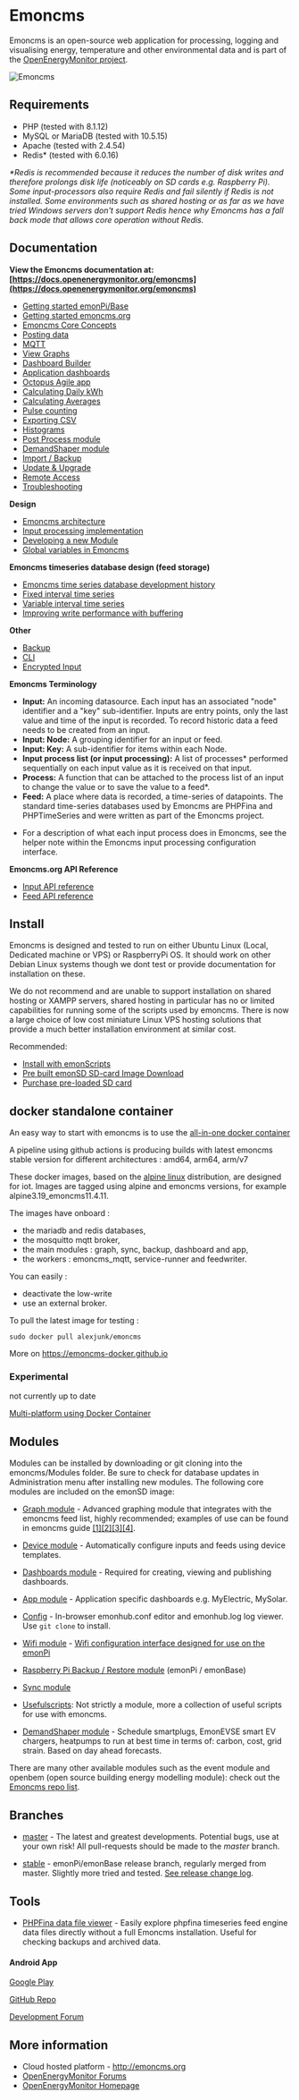 # Emoncms

Emoncms is an open-source web application for processing, logging and visualising energy, temperature and other environmental data and is part of the [OpenEnergyMonitor project](http://openenergymonitor.org).

![Emoncms](emoncms_graphic.png)

## Requirements

- PHP (tested with 8.1.12) 
- MySQL or MariaDB (tested with 10.5.15) 
- Apache (tested with 2.4.54)
- Redis* (tested with 6.0.16)

_*Redis is recommended because it reduces the number of disk writes and therefore prolongs disk life (noticeably on SD cards e.g. Raspberry Pi). Some input-processors also require Redis and fail silently if Redis is not installed. Some environments such as shared hosting or as far as we have tried Windows servers don't support Redis hence why Emoncms has a fall back mode that allows core operation without Redis._

## Documentation

**View the Emoncms documentation at: [https://docs.openenergymonitor.org/emoncms](https://docs.openenergymonitor.org/emoncms)**

- [Getting started emonPi/Base](https://docs.openenergymonitor.org/emoncms/intro-rpi.html)
- [Getting started emoncms.org](https://docs.openenergymonitor.org/emoncms/intro-remote.html)
- [Emoncms Core Concepts](https://docs.openenergymonitor.org/emoncms/coreconcepts.html)
- [Posting data](https://docs.openenergymonitor.org/emoncms/postingdata.html)
- [MQTT](https://docs.openenergymonitor.org/emoncms/mqtt.html)
- [View Graphs](https://docs.openenergymonitor.org/emoncms/graphs.html)
- [Dashboard Builder](https://docs.openenergymonitor.org/emoncms/dashboards.html)
- [Application dashboards](https://docs.openenergymonitor.org/emoncms/dashboards.html)
- [Octopus Agile app](https://docs.openenergymonitor.org/emoncms/agileapp.html)
- [Calculating Daily kWh](https://docs.openenergymonitor.org/emoncms/daily-kwh.html)
- [Calculating Averages](https://docs.openenergymonitor.org/emoncms/daily-averages.html)
- [Pulse counting](https://docs.openenergymonitor.org/emoncms/pulse-counting.html)
- [Exporting CSV](https://docs.openenergymonitor.org/emoncms/export-csv.html)
- [Histograms](https://docs.openenergymonitor.org/emoncms/histograms.html)
- [Post Process module](https://docs.openenergymonitor.org/emoncms/postprocess.html)
- [DemandShaper module](https://docs.openenergymonitor.org/emoncms/demandshaper.html)
- [Import / Backup](https://docs.openenergymonitor.org/emoncms/import.html)
- [Update & Upgrade](https://docs.openenergymonitor.org/emoncms/update.html)
- [Remote Access](https://docs.openenergymonitor.org/emoncms/remoteaccess.html)
- [Troubleshooting](https://docs.openenergymonitor.org/emoncms/troubleshooting.html)

**Design**

- [Emoncms architecture](docs/design/architecture.md)
- [Input processing implementation](docs/design/input-processing.md)
- [Developing a new Module](docs/design/developing-a-new-module.md)
- [Global variables in Emoncms](docs/design/global-variables.md)

**Emoncms timeseries database design (feed storage)**

- [Emoncms time series database development history](docs/timeseries/History.md)
- [Fixed interval time series](docs/timeseries/Fixed-interval.md)
- [Variable interval time series](docs/timeseries/Variable-interval.md)
- [Improving write performance with buffering](docs/timeseries/Write-load-investigation.md)

**Other**

- [Backup](docs/Backup.md)
- [CLI](docs/CLI.md)
- [Encrypted Input](docs/input_encrypted.md)

**Emoncms Terminology**

- **Input:** An incoming datasource. Each input has an associated "node" identifier and a "key" sub-identifier. Inputs are entry points, only the last value and time of the input is recorded. To record historic data a feed needs to be created from an input.
- **Input: Node:** A grouping identifier for an input or feed.
- **Input: Key:** A sub-identifier for items within each Node.
- **Input process list (or input processing):** A list of processes* performed sequentially on each input value as it is received on that input.
- **Process:** A function that can be attached to the process list of an input to change the value or to save the value to a feed*.
- **Feed:** A place where data is recorded, a time-series of datapoints. The standard time-series databases used by Emoncms are PHPFina and PHPTimeSeries and were written as part of the Emoncms project.

* For a description of what each input process does in Emoncms, see the helper note within the Emoncms input processing configuration interface.

**Emoncms.org API Reference**

- [Input API reference](https://emoncms.org/site/api#input)
- [Feed API reference](https://emoncms.org/site/api#feed)

## Install

Emoncms is designed and tested to run on either Ubuntu Linux (Local, Dedicated machine or VPS) or RaspberryPi OS. It should work on other Debian Linux systems though we dont test or provide documentation for installation on these. 

We do not recommend and are unable to support installation on shared hosting or XAMPP servers, shared hosting in particular has no or limited capabilities for running some of the scripts used by emoncms. There is now a large choice of low cost miniature Linux VPS hosting solutions that provide a much better installation environment at similar cost.

Recommended: 

* [Install with emonScripts](https://docs.openenergymonitor.org/emonsd/install.html)
* [Pre built emonSD SD-card Image Download](https://docs.openenergymonitor.org/emonsd/download.html)
* [Purchase pre-loaded SD card](http://shop.openenergymonitor.com/emonsd-pre-loaded-raspberry-pi-sd-card/)

## docker standalone container

An easy way to start with emoncms is to use the [all-in-one docker container](https://hub.docker.com/alexjunk/emoncms) 

A pipeline using github actions is producing builds with latest emoncms stable version for different architectures : amd64, arm64, arm/v7 

These docker images, based on the [alpine linux](https://www.alpinelinux.org) distribution, are designed for iot. Images are tagged using alpine and emoncms versions, for example alpine3.19_emoncms11.4.11. 

The images have onboard :
- the mariadb and redis databases,
- the mosquitto mqtt broker,
- the main modules : graph, sync, backup, dashboard and app,
- the workers : emoncms_mqtt, service-runner and feedwriter. 

You can easily : 
* deactivate the low-write
* use an external broker. 

To pull the latest image for testing : 

```
sudo docker pull alexjunk/emoncms
```
More on https://emoncms-docker.github.io


### Experimental

not currently up to date

[Multi-platform using Docker Container](https://github.com/emoncms/emoncms-docker)

## Modules

Modules can be installed by downloading or git cloning into the emoncms/Modules folder. Be sure to check for database updates in Administration menu after installing new modules. The following core modules are included on the emonSD image:

- [Graph module](https://github.com/emoncms/graph) - Advanced graphing module that integrates with the emoncms feed list, highly recommended; examples of use can be found in emoncms guide [[1]](http://guide.openenergymonitor.org/setup/daily-kwh)[[2]](http://guide.openenergymonitor.org/setup/daily-averages/)[[3]](http://guide.openenergymonitor.org/setup/export-csv/)[[4]](http://guide.openenergymonitor.org/setup/histograms).

- [Device module](https://github.com/emoncms/device) - Automatically configure inputs and feeds using device templates.

- [Dashboards module](https://github.com/emoncms/dashboard) - Required for creating, viewing and publishing dashboards.

- [App module](https://github.com/emoncms/app.git) - Application specific dashboards e.g. MyElectric, MySolar.

- [Config]( https://github.com/emoncms/config.git) - In-browser emonhub.conf editor and emonhub.log log viewer. Use `git clone` to install.

- [Wifi module]( https://github.com/emoncms/wifi.git) - [Wifi configuration interface designed for use on the emonPi](https://guide.openenergymonitor.org/setup/connect/)

- [Raspberry Pi Backup / Restore module](https://github.com/emoncms/backup) (emonPi / emonBase)

- [Sync module](https://github.com/emoncms/sync)

- [Usefulscripts](https://github.com/emoncms/usefulscripts): Not strictly a module, more a collection of useful scripts for use with emoncms.

- [DemandShaper module]( http://github.com/emoncms/demandshaper) - Schedule smartplugs, EmonEVSE smart EV chargers, heatpumps to run at best time in terms of: carbon, cost, grid strain. Based on day ahead forecasts.

There are many other available modules such as the event module and openbem (open source building energy modelling module): check out the [Emoncms repo list](https://github.com/emoncms).

## Branches

* [master](https://github.com/emoncms/emoncms) - The latest and greatest developments. Potential bugs, use at your own risk! All pull-requests should be made to the *master* branch.

* [stable](https://github.com/emoncms/emoncms/tree/stable) - emonPi/emonBase release branch, regularly merged from master. Slightly more tried and tested. [See release change log](https://github.com/emoncms/emoncms/releases).

## Tools

* [PHPFina data file viewer](https://github.com/trystanlea/phpfinaview) - Easily explore phpfina timeseries feed engine data files directly without a full Emoncms installation. Useful for checking backups and archived data.

#### Android App

[Google Play](https://play.google.com/store/apps/details?id=org.emoncms.myapps&hl=en_GB)

[GitHub Repo](https://github.com/emoncms/AndroidApp)

[Development Forum](https://community.openenergymonitor.org/c/emoncms/mobile-app)

## More information

- Cloud hosted platform - http://emoncms.org
- [OpenEnergyMonitor Forums](https://community.openenergymonitor.org)
- [OpenEnergyMonitor Homepage](https://openenergymonitor.org)
